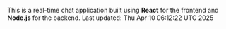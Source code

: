 This is a real-time chat application built using **React** for the frontend and **Node.js** for the backend.
Last updated: Thu Apr 10 06:12:22 UTC 2025
